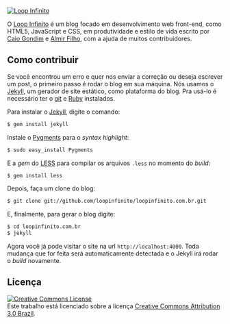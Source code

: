 <a href="http://loopinfinito.com.br">
	<img src="https://raw.github.com/loopinfinito/loopinfinito.com.br/master/_source/images/readme-cabecalho.jpg" alt="Loop Infinito" />
</a>

O [Loop Infinito](http://loopinfinito.com.br) é um blog focado em
desenvolvimento web front-end, como HTML5, JavaScript e CSS, em produtividade e
estilo de vida escrito por [Caio Gondim](http://twitter.com/caio_gondim) e
[Almir Filho](http://twitter.com/almirfilho), com a ajuda de muitos contribuidores.

## Como contribuir

Se você encontrou um erro e quer nos enviar a correção ou deseja escrever um
post, o primeiro passo é rodar o blog em sua máquina. Nós usamos o
[Jekyll](https://github.com/mojombo/jekyll), um gerador de site estático, como
plataforma do blog. Pra usá-lo é necessário ter o [git](http://git-scm.com/downloads) e
[Ruby](http://www.ruby-lang.org/pt/downloads/) instalados.

Para instalar o [Jekyll](https://github.com/mojombo/jekyll), digite o comando:
```bash
$ gem install jekyll
```

Instale o [Pygments](http://pygments.org/) para o _syntax highlight_:
```bash
$ sudo easy_install Pygments
```

E a _gem_ do [LESS](http://lesscss.loopinfinito.com.br/) para compilar os
arquivos `.less` no momento do _build_:
```bash
$ gem install less
```

Depois, faça um clone do blog:
```bash
$ git clone git://github.com/loopinfinito/loopinfinito.com.br.git
```

E, finalmente, para gerar o blog digite:
```bash
$ cd loopinfinito.com.br
$ jekyll
```

Agora você já pode visitar o site na url `http://localhost:4000`.
Toda mudança que for feita será automaticamente detectada e o Jekyll irá rodar
o _build_ novamente.

## Licença

<a rel="license" href="http://creativecommons.org/licenses/by/3.0/br/deed.en_US">
	<img alt="Creative Commons License" style="border-width:0" src="http://i.creativecommons.org/l/by/3.0/br/88x31.png" />
</a>
<br />
Este trabalho está licenciado sobre a licença <a rel="license" href="http://creativecommons.org/licenses/by/3.0/br/deed.en_US">Creative Commons Attribution 3.0 Brazil</a>.
